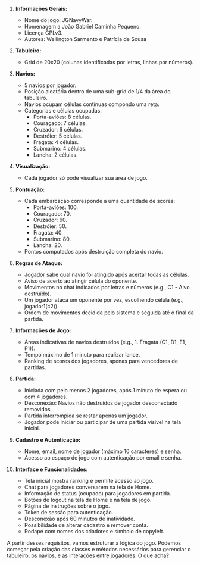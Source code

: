 1. **Informações Gerais:**
   - Nome do jogo: JGNavyWar.
   - Homenagem a João Gabriel Caminha Pequeno.
   - Licença GPLv3.
   - Autores: Wellington Sarmento e Patrícia de Sousa

2. **Tabuleiro:**
   - Grid de 20x20 (colunas identificadas por letras, linhas por números).

3. **Navios:**
   - 5 navios por jogador.
   - Posição aleatória dentro de uma sub-grid de 1/4 da área do tabuleiro.
   - Navios ocupam células contínuas compondo uma reta.
   - Categorias e células ocupadas: 
     - Porta-aviões: 8 células.
     - Couraçado: 7 células.
     - Cruzador: 6 células.
     - Destróier: 5 células.
     - Fragata: 4 células.
     - Submarino: 4 células.
     - Lancha: 2 células.

4. **Visualização:**
   - Cada jogador só pode visualizar sua área de jogo.

5. **Pontuação:**
   - Cada embarcação corresponde a uma quantidade de scores:
     - Porta-aviões: 100.
     - Couraçado: 70.
     - Cruzador: 60.
     - Destróier: 50.
     - Fragata: 40.
     - Submarino: 80.
     - Lancha: 20.
   - Pontos computados após destruição completa do navio.

6. **Regras de Ataque:**
   - Jogador sabe qual navio foi atingido após acertar todas as células.
   - Aviso de acerto ao atingir célula do oponente.
   - Movimentos no chat indicados por letras e números (e.g., C1 - Alvo destruído).
   - Um jogador ataca um oponente por vez, escolhendo célula (e.g., jogador1(c2)).
   - Ordem de movimentos decidida pelo sistema e seguida até o final da partida.

7. **Informações de Jogo:**
   - Áreas indicativas de navios destruídos (e.g., 1. Fragata (C1, D1, E1, F1)).
   - Tempo máximo de 1 minuto para realizar lance.
   - Ranking de scores dos jogadores, apenas para vencedores de partidas.

8. **Partida:**
   - Iniciada com pelo menos 2 jogadores, após 1 minuto de espera ou com 4 jogadores.
   - Desconexão: Navios não destruídos de jogador desconectado removidos.
   - Partida interrompida se restar apenas um jogador.
   - Jogador pode iniciar ou participar de uma partida visível na tela inicial.

9. **Cadastro e Autenticação:**
   - Nome, email, nome de jogador (máximo 10 caracteres) e senha.
   - Acesso ao espaço de jogo com autenticação por email e senha.

10. **Interface e Funcionalidades:**
    - Tela inicial mostra ranking e permite acesso ao jogo.
    - Chat para jogadores conversarem na tela de Home.
    - Informação de status (ocupado) para jogadores em partida.
    - Botões de logout na tela de Home e na tela de jogo.
    - Página de instruções sobre o jogo.
    - Token de sessão para autenticação.
    - Desconexão após 60 minutos de inatividade.
    - Possibilidade de alterar cadastro e remover conta.
    - Rodapé com nomes dos criadores e símbolo de copyleft.

A partir desses requisitos, vamos estruturar a lógica do jogo. Podemos começar pela criação das classes e métodos necessários para gerenciar o tabuleiro, os navios, e as interações entre jogadores. O que acha?

